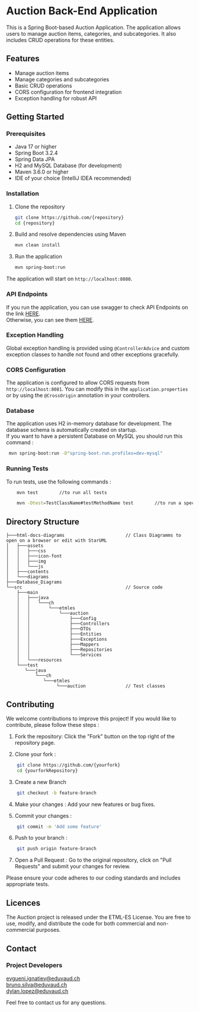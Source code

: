 # Auction Back-End Application

This is a Spring Boot-based Auction Application. The application allows users to manage auction items, categories, and subcategories. It also includes CRUD operations for these entities.

## Features

- Manage auction items
- Manage categories and subcategories
- Basic CRUD operations
- CORS configuration for frontend integration
- Exception handling for robust API

## Getting Started

### Prerequisites

- Java 17 or higher
- Spring Boot 3.2.4
- Spring Data JPA
- H2 and MySQL Database (for development) 
- Maven 3.6.0 or higher
- IDE of your choice (IntelliJ IDEA recommended)

### Installation

1. Clone the repository
    ```bash
    git clone https://github.com/{repository}
    cd {repository}
    ```

2. Build and resolve dependencies using Maven  
    ```bash
    mvn clean install
    ```

3. Run the application
    ```bash
    mvn spring-boot:run
    ```

The application will start on `http://localhost:8080`.

### API Endpoints

If you run the application, you can use swagger to check API Endpoints on the link [HERE](http://localhost:8080/swagger-ui.html).\
Otherwise, you can see them [HERE](https://github.com/ETML-ES-PROJ-LABE-LAFE/LesMarteauxPatissiers-Backend/wiki/API-END-POINTS).

### Exception Handling

Global exception handling is provided using `@ControllerAdvice` and custom exception classes to handle not found and other exceptions gracefully.

### CORS Configuration

The application is configured to allow CORS requests from `http://localhost:8081`. You can modify this in the `application.properties` or by using the `@CrossOrigin` annotation in your controllers.

### Database

The application uses H2 in-memory database for development. The database schema is automatically created on startup.\
If you want to have a persistent Database on MySQL you should run this command :
```bash
 mvn spring-boot:run -D"spring-boot.run.profiles=dev-mysql"
```

### Running Tests

To run tests, use the following commands :
```bash
    mvn test        //to run all tests
```
```bash
    mvn -Dtest=TestClassName#testMethodName test        //to run a specific test. If you want to run all the tests in a specific class, you can omit the #testMethodName 
```

## Directory Structure

```
├───html-docs-diagrams                       // Class Diagramms to open on a browser or edit with StarUML
│   ├───assets
│   │   ├───css
│   │   ├───icon-font
│   │   ├───img
│   │   └───js
│   ├───contents
│   └───diagrams
├───Database_Diagrams                                  
└──src                                       // Source code 
    ├───main
    │   ├───java
    │   │   └───ch
    │   │       └───etmles
    │   │           └───auction
    │   │               ├───Config
    │   │               ├───Controllers
    │   │               ├───DTOs
    │   │               ├───Entities
    │   │               ├───Exceptions
    │   │               ├───Mappers
    │   │               ├───Repositories
    │   │               └───Services
    │   └───resources
    └───test                                 
       └───java
           └───ch
              └───etmles
                   └───auction               // Test classes

```


## Contributing

We welcome contributions to improve this project! If you would like to contribute, please follow these steps :

1. Fork the repository: Click the "Fork" button on the top right of the repository page.

2. Clone your fork :
```bash
    git clone https://github.com/{yourfork}
    cd {yourforkRepository}
```

3. Create a new Branch
```bash
    git checkout -b feature-branch
```

4. Make your changes : Add your new features or bug fixes.

5. Commit your changes : 
```bash
    git commit -m 'Add some feature'
```

6. Push to your branch :
```bash
    git push origin feature-branch
```

7. Open a Pull Request : Go to the original repository, click on "Pull Requests" and submit your changes for review.


Please ensure your code adheres to our coding standards and includes appropriate tests.

## Licences
The Auction project is released under the ETML-ES License. You are free to use, modify, and distribute the code for both commercial and non-commercial purposes.

## Contact

### Project Developers 
evgueni.ignatiev@eduvaud.ch\
bruno.silva@eduvaud.ch\
dylan.lopez@eduvaud.ch

Feel free to contact us for any questions.
